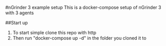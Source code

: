 #nGrinder 3 example setup
This is a docker-compose setup of nGrinder 3 with 3 agents

##Start up
1. To start simple clone this repo with http
2. Then run "docker-compose up -d" in the folder you cloned it to
